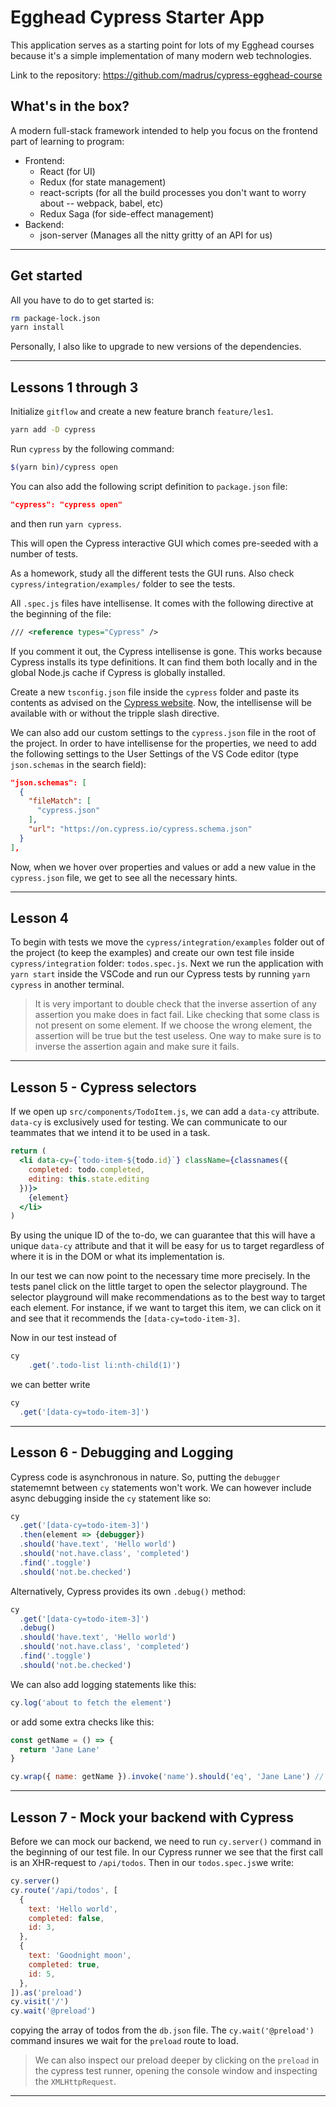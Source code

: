 # Egghead Cypress Starter App

This application serves as a starting point for lots of my Egghead courses because it's a simple implementation of many modern web technologies.

Link to the repository: <https://github.com/madrus/cypress-egghead-course>

## What's in the box?

A modern full-stack framework intended to help you focus on the frontend part of learning to program:
* Frontend:
  * React (for UI)
  * Redux (for state management)
  * react-scripts (for all the build processes you don't want to worry about -- webpack, babel, etc)
  * Redux Saga (for side-effect management)
* Backend:
  * json-server (Manages all the nitty gritty of an API for us)

---

## Get started

All you have to do to get started is:

```bash
rm package-lock.json
yarn install
```

Personally, I also like to upgrade to new versions of the dependencies.

---

## Lessons 1 through 3

Initialize `gitflow` and create a new feature branch `feature/les1`.

``` bash
yarn add -D cypress
```

Run `cypress` by the following command:

``` bash
$(yarn bin)/cypress open
```

You can also add the following script definition to `package.json` file:

``` json
"cypress": "cypress open"
```

and then run `yarn cypress`.

This will open the Cypress interactive GUI which comes pre-seeded with a number of tests.

As a homework, study all the different tests the GUI runs. Also check `cypress/integration/examples/` folder to see the tests.

All `.spec.js` files have intellisense. It comes with the following directive at the beginning of the file:

``` xml
/// <reference types="Cypress" />
```

If you comment it out, the Cypress intellisense is gone. This works because Cypress installs its type definitions. It can find them both locally and in the global Node.js cache if Cypress is globally installed.

Create a new `tsconfig.json` file inside the `cypress` folder and paste its contents as advised on the [Cypress website](https://docs.cypress.io/guides/tooling/typescript-support.html#Set-up-your-dev-environment). Now, the intellisense will be available with or without the tripple slash directive.

We can also add our custom settings to the `cypress.json` file in the root of the project. In order to have intellisense for the properties, we need to add the following settings to the User Settings of the VS Code editor (type `json.schemas` in the search field):

``` json
"json.schemas": [
  {
    "fileMatch": [
      "cypress.json"
    ],
    "url": "https://on.cypress.io/cypress.schema.json"
  }
],
```

Now, when we hover over properties and values or add a new value in the `cypress.json` file, we get to see all the necessary hints.

---

## Lesson 4

To begin with tests we move the `cypress/integration/examples` folder out of the project (to keep the examples) and create our own test file inside `cypress/integration` folder: `todos.spec.js`. Next we run the application with `yarn start` inside the VSCode and run our Cypress tests by running `yarn cypress` in another terminal.

> It is very important to double check that the inverse assertion of any assertion you make does in fact fail. Like checking that some class is not present on some element. If we choose the wrong element, the assertion will be true but the test useless. One way to make sure is to inverse the assertion again and make sure it fails.

---

## Lesson 5 - Cypress selectors

If we open up `src/components/TodoItem.js`, we can add a `data-cy` attribute. `data-cy` is exclusively used for testing. We can communicate to our teammates that we intend it to be used in a task.

``` jsx
return (
  <li data-cy={`todo-item-${todo.id}`} className={classnames({
    completed: todo.completed,
    editing: this.state.editing
  })}>
    {element}
  </li>
)
```

By using the unique ID of the to-do, we can guarantee that this will have a unique `data-cy` attribute and that it will be easy for us to target regardless of where it is in the DOM or what its implementation is.

In our test we can now point to the necessary time more precisely. In the tests panel click on the little target to open the selector playground. The selector playground will make recommendations as to the best way to target each element. For instance, if we want to target this item, we can click on it and see that it recommends the `[data-cy=todo-item-3]`.

Now in our test instead of

``` js
cy
	.get('.todo-list li:nth-child(1)')
```

we can better write

``` js
cy
  .get('[data-cy=todo-item-3]')
```

---

## Lesson 6 - Debugging and Logging

Cypress code is asynchronous in nature. So, putting the `debugger` statememnt between `cy` statements won't work. We can however include async debugging inside the `cy` statement like so:

``` js
cy
  .get('[data-cy=todo-item-3]')
  .then(element => {debugger})
  .should('have.text', 'Hello world')
  .should('not.have.class', 'completed')
  .find('.toggle')
  .should('not.be.checked')
```

Alternatively, Cypress provides its own `.debug()` method:

``` js
cy
  .get('[data-cy=todo-item-3]')
  .debug()
  .should('have.text', 'Hello world')
  .should('not.have.class', 'completed')
  .find('.toggle')
  .should('not.be.checked')
```

We can also add logging statements like this:

``` js
cy.log('about to fetch the element')
```

or add some extra checks like this:

``` js
const getName = () => {
  return 'Jane Lane'
}

cy.wrap({ name: getName }).invoke('name').should('eq', 'Jane Lane') // true
```

---

## Lesson 7 - Mock your backend with Cypress

Before we can mock our backend, we need to run `cy.server()` command in the beginning of our test file. In our Cypress runner we see that the first call is an XHR-request to `/api/todos`. Then in our `todos.spec.js`we write:

``` js
cy.server()
cy.route('/api/todos', [
  {
    text: 'Hello world',
    completed: false,
    id: 3,
  },
  {
    text: 'Goodnight moon',
    completed: true,
    id: 5,
  },
]).as('preload')
cy.visit('/')
cy.wait('@preload')
```

copying the array of todos from the `db.json` file. The `cy.wait('@preload')` command insures we wait for the `preload` route to load.

> We can also inspect our preload deeper by clicking on the `preload` in the cypress test runner, opening the console window and inspecting the `XMLHttpRequest`.

---
